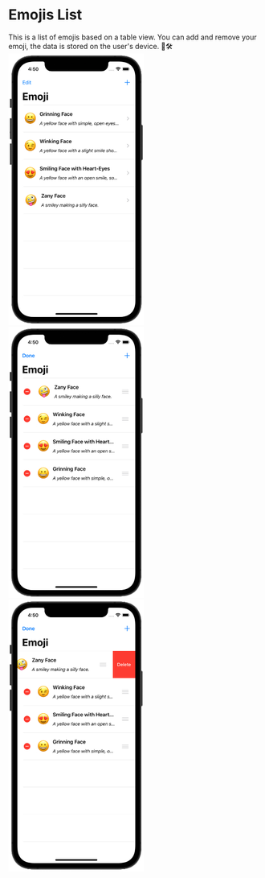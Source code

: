 # Emojis List

This is a list of emojis based on a table view. You can add and remove your emoji, the data is stored on the user's device. 📱🛠
<img src="https://raw.githubusercontent.com/lgreydev/EmojisList/master/Screenshots/screenshot-001.jpg" width="270"><img src="https://raw.githubusercontent.com/lgreydev/EmojisList/master/Screenshots/screenshot-002.jpg" width="270"><img src="https://raw.githubusercontent.com/lgreydev/EmojisList/master/Screenshots/screenshot-003.jpg" width="270">

